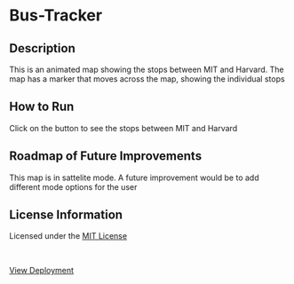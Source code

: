 # Bus-Tracker

## Description
<p>This is an animated map showing the stops between MIT and Harvard. The map has a marker that moves across the map, showing the individual stops</p>

## How to Run
<p>Click on the button to see the stops between MIT and Harvard</p>

## Roadmap of Future Improvements
<p>This map is in sattelite mode. A future improvement would be to add different mode options for the user</p>

## License Information
<p>Licensed under the <a href="https://github.com/avivafischer/Eye-Movement/blob/main/LICENSE">MIT License</a></p>

<br>

<p><a href="https://github.com/avivafischer/Bus-Tracker/blob/main/LICENSE">View Deployment</a></p>

